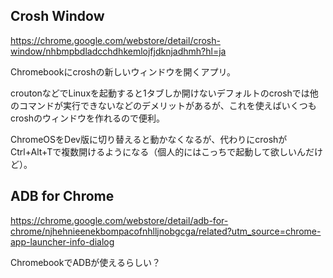 ## Crosh Window

https://chrome.google.com/webstore/detail/crosh-window/nhbmpbdladcchdhkemlojfjdknjadhmh?hl=ja

Chromebookにcroshの新しいウィンドウを開くアプリ。

croutonなどでLinuxを起動すると1タブしか開けないデフォルトのcroshでは他のコマンドが実行できないなどのデメリットがあるが、これを使えばいくつもcroshのウィンドウを作れるので便利。

ChromeOSをDev版に切り替えると動かなくなるが、代わりにcroshがCtrl+Alt+Tで複数開けるようになる（個人的にはこっちで起動して欲しいんだけど）。

## ADB for Chrome

https://chrome.google.com/webstore/detail/adb-for-chrome/njhehnieenekbompacofnhlljnobgcga/related?utm_source=chrome-app-launcher-info-dialog

ChromebookでADBが使えるらしい？
